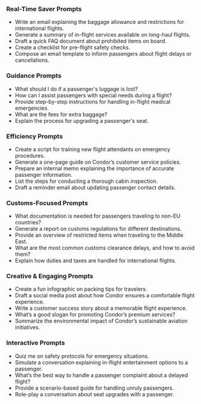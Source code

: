 ### Real-Time Saver Prompts
- Write an email explaining the baggage allowance and restrictions for international flights.
- Generate a summary of in-flight services available on long-haul flights.
- Draft a quick FAQ document about prohibited items on board.
- Create a checklist for pre-flight safety checks.
- Compose an email template to inform passengers about flight delays or cancellations.

### Guidance Prompts
- What should I do if a passenger's luggage is lost?
- How can I assist passengers with special needs during a flight?
- Provide step-by-step instructions for handling in-flight medical emergencies.
- What are the fees for extra baggage?
- Explain the process for upgrading a passenger's seat.

### Efficiency Prompts
- Create a script for training new flight attendants on emergency procedures.
- Generate a one-page guide on Condor’s customer service policies.
- Prepare an internal memo explaining the importance of accurate passenger information.
- List the steps for conducting a thorough cabin inspection.
- Draft a reminder email about updating passenger contact details.

### Customs-Focused Prompts
- What documentation is needed for passengers traveling to non-EU countries?
- Generate a report on customs regulations for different destinations.
- Provide an overview of restricted items when traveling to the Middle East.
- What are the most common customs clearance delays, and how to avoid them?
- Explain how duties and taxes are handled for international flights.

### Creative & Engaging Prompts
- Create a fun infographic on packing tips for travelers.
- Draft a social media post about how Condor ensures a comfortable flight experience.
- Write a customer success story about a memorable flight experience.
- What’s a good slogan for promoting Condor’s premium services?
- Summarize the environmental impact of Condor’s sustainable aviation initiatives.

### Interactive Prompts
- Quiz me on safety protocols for emergency situations.
- Simulate a conversation explaining in-flight entertainment options to a passenger.
- What’s the best way to handle a passenger complaint about a delayed flight?
- Provide a scenario-based guide for handling unruly passengers.
- Role-play a conversation about seat upgrades with a passenger.
